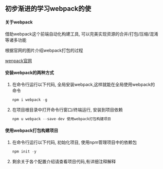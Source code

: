 <!--
 * @Description: 
 * @Author: Tank
 * @GitHub: https://github.com/zhihuifanqiechaodan
 * @Date: 2019-01-18 14:17:34
 * @LastEditTime: 2019-01-18 14:17:35
 -->

## 初步渐进的学习webpack的使

#### 关于webpack

借助webpack这个前端自动化构建工具, 可以完美实现资源的合并/打包/压缩/混淆等诸多功能

根据官网的图片介绍webpack打包的过程

[wenpack官网](<https://www.webpackjs.com/> )

#### 安装webpack的两种方式

1. 在命令行运行以下代码, 全局安装webpack,这样就能在全局使用webpack的命令

   ```javascript
   npm i webpack -g
   ```

2. 在项目根目录中打开命令行窗口/终端运行, 安装到项目依赖

   ```javascript
   npm u webpack --save-dev 使用webpack打包构建项目
   ```


#### 使用webpack打包构建项目

1. 在命令行运行以下代码, 初始化项目, 使用npm管理项目中的依赖包

   ```javascript
   npm init -y
   ```
2. 剩余关于各个配置介绍请查看项目代码,有详细注释解释